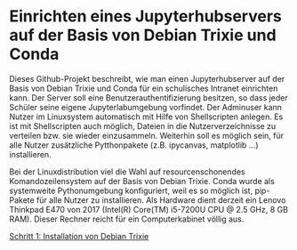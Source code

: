 # Einrichten eines Jupyterhubservers auf der Basis von Debian Trixie und Conda

Dieses Github-Projekt beschreibt, wie man einen Jupyterhubserver auf der Basis von Debian Trixie und Conda für ein schulisches Intranet einrichten kann. Der Server soll eine Benutzerauthentifizierung besitzen, so dass jeder Schüler seine eigene Jupyterlabumgebung vorfindet. Der Adminuser kann Nutzer im Linuxsystem automatisch mit Hilfe von Shellscripten anlegen. Es ist mit Shellscripten auch möglich, Dateien in die Nutzerverzeichnisse zu verteilen bzw. sie wieder einzusammeln. Weiterhin soll es möglich sein, für alle Nutzer zusätzliche Pytthonpakete (z.B. ipycanvas, matplotlib ...) installieren.

Bei der Linuxdistribution viel die Wahl auf resourcenschonendes Komandozeilensystem auf der Basis von Debian Trixie. Conda wurde als systemweite Pythonumgebung konfiguriert, weil es so möglich ist, pip-Pakete für alle Nutzer zu installieren. Als Hardware dient derzeit ein Lenovo Thinkpad E470 von 2017 (Intel(R) Core(TM) i5-7200U CPU @ 2.5 GHz, 8 GB RAM). Dieser Rechner reicht für ein Computerkabinet völlig aus.



[Schritt 1: Installation von Debian Trixie](01_InstallDebianTrixie.md)
